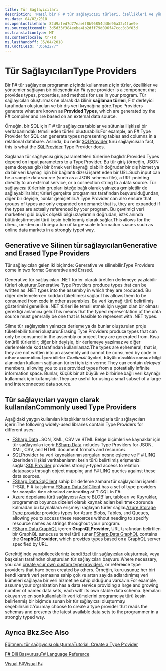 ```yaml
---
title: Tür Sağlayıcıları
description: 'Nasıl bir F # tür sağlayıcısı türleri, özellikleri ve yöntemleri programlarınızı kullanmak için sağlayan bir bileşendir öğrenin.'
ms.date: 04/02/2018
ms.openlocfilehash: 82d9afed7d77eae5f8b96854d40e96a32c4fae9e
ms.sourcegitcommit: 3d5d33f384eeba41b2dff79d096f47ccc8d8f03d
ms.translationtype: MT
ms.contentlocale: tr-TR
ms.lasthandoff: 05/04/2018
ms.locfileid: "33562277"
---
```

# <a name="type-providers"></a><span data-ttu-id="13a94-103">Tür Sağlayıcıları</span><span class="sxs-lookup"><span data-stu-id="13a94-103">Type Providers</span></span>

<span data-ttu-id="13a94-104">Bir F# tür sağlayıcısı programınız içinde kullanmanız için türler, özellikler ve yöntemler sağlayan bir bileşendir.</span><span class="sxs-lookup"><span data-stu-id="13a94-104">An F# type provider is a component that provides types, properties, and methods for use in your program.</span></span> <span data-ttu-id="13a94-105">Tür sağlayıcıları oluşturmak ne olarak da bilinir **sağlanan türleri**, F # derleyici tarafından oluşturulan ve bir dış veri kaynağına göre.</span><span class="sxs-lookup"><span data-stu-id="13a94-105">Type Providers generate what are known as **Provided Types**, which are generated by the F# compiler and are based on an external data source.</span></span>

<span data-ttu-id="13a94-106">Örneğin, bir SQL için F # tür sağlayıcısı tablolar ve sütunlar ilişkisel bir veritabanındaki temsil eden türleri oluşturabilir.</span><span class="sxs-lookup"><span data-stu-id="13a94-106">For example, an F# Type Provider for SQL can generate types representing tables and columns in a relational database.</span></span> <span data-ttu-id="13a94-107">Aslında, bu nedir [SQLProvider](https://fsprojects.github.io/SQLProvider/) türü sağlayıcısı.</span><span class="sxs-lookup"><span data-stu-id="13a94-107">In fact, this is what the [SQLProvider](https://fsprojects.github.io/SQLProvider/) Type Provider does.</span></span>

<span data-ttu-id="13a94-108">Sağlanan tür sağlayıcısı giriş parametreleri türlerine bağlıdır.</span><span class="sxs-lookup"><span data-stu-id="13a94-108">Provided Types depend on input parameters to a Type Provider.</span></span> <span data-ttu-id="13a94-109">Bu tür giriş (örneğin, JSON şema dosyası gibi) bir örnek veri kaynağı olabilir doğrudan bir dış hizmet ya da bir veri kaynağı için bir bağlantı dizesi işaret eden bir URL.</span><span class="sxs-lookup"><span data-stu-id="13a94-109">Such input can be a sample data source (such as a JSON schema file), a URL pointing directly to an external service, or a connection string to a data source.</span></span> <span data-ttu-id="13a94-110">Tür sağlayıcısı türlerinin grupları isteğe bağlı olarak yalnızca genişletilir de sağlayabilirsiniz; türleri gerçekte programınız tarafından başvurulduğundan, diğer bir deyişle, bunlar genişletilir.</span><span class="sxs-lookup"><span data-stu-id="13a94-110">A Type Provider can also ensure that groups of types are only expanded on demand; that is, they are expanded if the types are actually referenced by your program.</span></span> <span data-ttu-id="13a94-111">Bu çevrimiçi veri marketleri gibi büyük ölçekli bilgi uzaylarının doğrudan, istek anında bütünleştirmesini türü kesin belirlenmiş olarak sağlar.</span><span class="sxs-lookup"><span data-stu-id="13a94-111">This allows for the direct, on-demand integration of large-scale information spaces such as online data markets in a strongly typed way.</span></span>

## <a name="generative-and-erased-type-providers"></a><span data-ttu-id="13a94-112">Generative ve Silinen tür sağlayıcıları</span><span class="sxs-lookup"><span data-stu-id="13a94-112">Generative and Erased Type Providers</span></span>

<span data-ttu-id="13a94-113">Tür sağlayıcıları gelen iki biçimde: Generative ve silinebilir.</span><span class="sxs-lookup"><span data-stu-id="13a94-113">Type Providers come in two forms: Generative and Erased.</span></span>

<span data-ttu-id="13a94-114">Generative tür sağlayıcıları .NET türleri olarak üretilen derlemeye yazılabilir türleri oluşturur.</span><span class="sxs-lookup"><span data-stu-id="13a94-114">Generative Type Providers produce types that can be written as .NET types into the assembly in which they are produced.</span></span> <span data-ttu-id="13a94-115">Bu diğer derlemelerden koddan tüketilmesi sağlar.</span><span class="sxs-lookup"><span data-stu-id="13a94-115">This allows them to be consumed from code in other assemblies.</span></span> <span data-ttu-id="13a94-116">Bu veri kaynağı türü belirtilmiş gösterimini genellikle .NET türleri ile temsil etmek için uygun olan bir olması gerektiği anlamına gelir.</span><span class="sxs-lookup"><span data-stu-id="13a94-116">This means that the typed representation of the data source must generally be one that is feasible to represent with .NET types.</span></span>

<span data-ttu-id="13a94-117">Silme tür sağlayıcıları yalnızca derleme ya da bunlar oluşturulan proje tüketilebilir türleri oluşturur.</span><span class="sxs-lookup"><span data-stu-id="13a94-117">Erasing Type Providers produce types that can only be consumed in the assembly or project they are generated from.</span></span> <span data-ttu-id="13a94-118">Kısa ömürlü türleridir; diğer bir deyişle, bir derlemeye yazılmaz ve diğer derlemelerde kod tarafından kullanılamaz.</span><span class="sxs-lookup"><span data-stu-id="13a94-118">The types are ephemeral; that is, they are not written into an assembly and cannot be consumed by code in other assemblies.</span></span> <span data-ttu-id="13a94-119">İçerebilirler *Gecikmeli* üyeleri, büyük olasılıkla sonsuz bilgi alanından kullanım sağlanan türleri için izin verme.</span><span class="sxs-lookup"><span data-stu-id="13a94-119">They can contain *delayed* members, allowing you to use provided types from a potentially infinite information space.</span></span> <span data-ttu-id="13a94-120">Bunlar, küçük bir alt büyük ve birbirine bağlı veri kaynağı kullanmak için kullanışlıdır.</span><span class="sxs-lookup"><span data-stu-id="13a94-120">They are useful for using a small subset of a large and interconnected data source.</span></span>

## <a name="commonly-used-type-providers"></a><span data-ttu-id="13a94-121">Tür sağlayıcıları yaygın olarak kullanılan</span><span class="sxs-lookup"><span data-stu-id="13a94-121">Commonly used Type Providers</span></span>

<span data-ttu-id="13a94-122">Aşağıdaki yaygın kullanılan kitaplıklar farklı amaçlarla tür sağlayıcıları içerir:</span><span class="sxs-lookup"><span data-stu-id="13a94-122">The following widely-used libraries contain Type Providers for different uses:</span></span>

- <span data-ttu-id="13a94-123">[FSharp.Data](https://fsharp.github.io/FSharp.Data/) JSON, XML, CSV ve HTML Belge biçimleri ve kaynaklar için tür sağlayıcıları içerir.</span><span class="sxs-lookup"><span data-stu-id="13a94-123">[FSharp.Data](https://fsharp.github.io/FSharp.Data/) includes Type Providers for JSON, XML, CSV, and HTML document formats and resources.</span></span>
- <span data-ttu-id="13a94-124">[SQLProvider](https://fsprojects.github.io/SQLProvider/) bu veri kaynaklarının sorguları nesne eşleme ve F # LINQ üzerinden ilişkisi veritabanlarını kesin türü belirtilmiş erişmenizi sağlar.</span><span class="sxs-lookup"><span data-stu-id="13a94-124">[SQLProvider](https://fsprojects.github.io/SQLProvider/) provides strongly-typed access to relation databases through object mapping and F# LINQ queries against these data sources.</span></span>
- <span data-ttu-id="13a94-125">[FSharp.Data.SqlClient](https://fsprojects.github.io/FSharp.Data.SqlClient/) sahip bir derleme zamanı tür sağlayıcıları işaretli T-SQL F # katıştırma.</span><span class="sxs-lookup"><span data-stu-id="13a94-125">[FSharp.Data.SqlClient](https://fsprojects.github.io/FSharp.Data.SqlClient/) has a set of type providers for compile-time checked embedding of T-SQL in F#.</span></span>
- <span data-ttu-id="13a94-126">[Azure depolama türü sağlayıcısı](https://fsprojects.github.io/AzureStorageTypeProvider/) Azure BLOB'ları, tabloları ve Kuyruklar, programınızı boyunca dizeleri olarak kaynak adları belirtmek zorunda kalmadan bu kaynaklara erişmeyi sağlayan türler sağlar.</span><span class="sxs-lookup"><span data-stu-id="13a94-126">[Azure Storage Type provider](https://fsprojects.github.io/AzureStorageTypeProvider/) provides types for Azure Blobs, Tables, and Queues, allowing you to access these resources without needing to specify resource names as strings throughout your program.</span></span>
- <span data-ttu-id="13a94-127">[FSharp.Data.GraphQL](https://fsprojects.github.io/FSharp.Data.GraphQL/index.html) içeren **GraphQLProvider**, URL tarafından belirtilen bir GraphQL sunucusu temel türü sunar.</span><span class="sxs-lookup"><span data-stu-id="13a94-127">[FSharp.Data.GraphQL](https://fsprojects.github.io/FSharp.Data.GraphQL/index.html) contains the **GraphQLProvider**, which provides types based on a GraphQL server specified by URL.</span></span>

<span data-ttu-id="13a94-128">Gerektiğinde yapabilecekleriniz [kendi özel tür sağlayıcıları oluşturmak](creating-a-type-provider.md), veya başkaları tarafından oluşturulan tür sağlayıcıları başvuru.</span><span class="sxs-lookup"><span data-stu-id="13a94-128">Where necessary, you can [create your own custom type providers](creating-a-type-provider.md), or reference type providers that have been created by others.</span></span> <span data-ttu-id="13a94-129">Örneğin, kuruluşunuz her biri kendi kararlı veri şemasına sahip çok ve artan sayıda adlandırılmış veri kümeleri sağlayan bir veri hizmetine sahip olduğunu varsayın.</span><span class="sxs-lookup"><span data-stu-id="13a94-129">For example, assume your organization has a data service providing a large and growing number of named data sets, each with its own stable data schema.</span></span> <span data-ttu-id="13a94-130">Şemaları okuyan ve en son kullanılabilir veri kümelerini programcıya türü kesin belirlenmiş bir biçimde sunan bir tür sağlayıcısı oluşturmayı seçebilirsiniz.</span><span class="sxs-lookup"><span data-stu-id="13a94-130">You may choose to create a type provider that reads the schemas and presents the latest available data sets to the programmer in a strongly typed way.</span></span>

## <a name="see-also"></a><span data-ttu-id="13a94-131">Ayrıca Bkz.</span><span class="sxs-lookup"><span data-stu-id="13a94-131">See Also</span></span>
[<span data-ttu-id="13a94-132">Eğitmen: tür sağlayıcısı oluşturma</span><span class="sxs-lookup"><span data-stu-id="13a94-132">Tutorial: Create a Type Provider</span></span>](creating-a-type-provider.md)

[<span data-ttu-id="13a94-133">F# Dili Başvurusu</span><span class="sxs-lookup"><span data-stu-id="13a94-133">F# Language Reference</span></span>](../../language-reference/index.md)

[<span data-ttu-id="13a94-134">Visual F#</span><span class="sxs-lookup"><span data-stu-id="13a94-134">Visual F#</span></span>](../../index.md)
